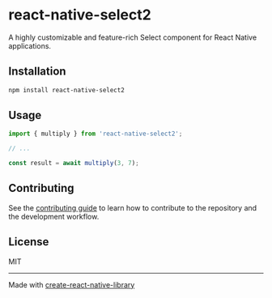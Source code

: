 # react-native-select2

A highly customizable and feature-rich Select component for React Native applications.

## Installation

```sh
npm install react-native-select2
```

## Usage


```js
import { multiply } from 'react-native-select2';

// ...

const result = await multiply(3, 7);
```


## Contributing

See the [contributing guide](CONTRIBUTING.md) to learn how to contribute to the repository and the development workflow.

## License

MIT

---

Made with [create-react-native-library](https://github.com/callstack/react-native-builder-bob)
